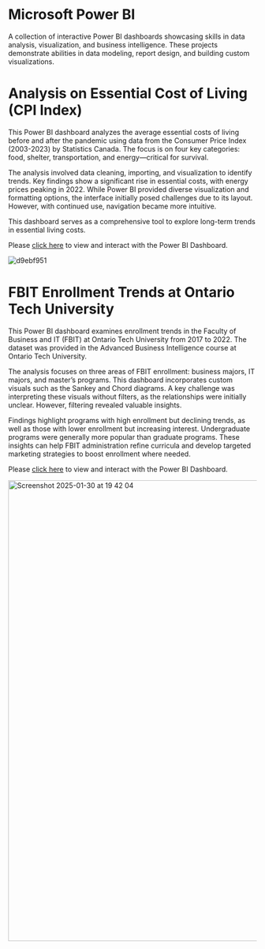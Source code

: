 # Microsoft Power BI
A collection of interactive Power BI dashboards showcasing skills in data analysis, visualization, and business intelligence. These projects demonstrate abilities in data modeling, report design, and building custom visualizations.

# Analysis on Essential Cost of Living (CPI Index)
This Power BI dashboard analyzes the average essential costs of living before and after the pandemic using data from the Consumer Price Index (2003-2023) by Statistics Canada. The focus is on four key categories: food, shelter, transportation, and energy—critical for survival.

The analysis involved data cleaning, importing, and visualization to identify trends. Key findings show a significant rise in essential costs, with energy prices peaking in 2022. While Power BI provided diverse visualization and formatting options, the interface initially posed challenges due to its layout. However, with continued use, navigation became more intuitive.

This dashboard serves as a comprehensive tool to explore long-term trends in essential living costs.

Please [click here](https://app.powerbi.com/view?r=eyJrIjoiYmQ1YzgxMGYtOWI3My00MmI1LWE3YWItOWQyNDM4NmY1YTBmIiwidCI6IjUxY2NhMGUxLTJkNWEtNGQxYi1hYTlhLWRkYWFhNzhhZWVjMiJ9) to view and interact with the Power BI Dashboard. 

![d9ebf951](https://github.com/user-attachments/assets/8f9d47fa-9b12-4d71-9a8e-38e4b99aeb67)


# FBIT Enrollment Trends at Ontario Tech University
This Power BI dashboard examines enrollment trends in the Faculty of Business and IT (FBIT) at Ontario Tech University from 2017 to 2022. The dataset was provided in the Advanced Business Intelligence course at Ontario Tech University.

The analysis focuses on three areas of FBIT enrollment: business majors, IT majors, and master’s programs. This dashboard incorporates custom visuals such as the Sankey and Chord diagrams. A key challenge was interpreting these visuals without filters, as the relationships were initially unclear. However, filtering revealed valuable insights.

Findings highlight programs with high enrollment but declining trends, as well as those with lower enrollment but increasing interest. Undergraduate programs were generally more popular than graduate programs. These insights can help FBIT administration refine curricula and develop targeted marketing strategies to boost enrollment where needed.

Please [click here](https://app.fabric.microsoft.com/view?r=eyJrIjoiZTBiMzg5NDctZTlkNi00NzBhLTkxNTgtMjQyOTRjZTdmN2ZiIiwidCI6IjUxY2NhMGUxLTJkNWEtNGQxYi1hYTlhLWRkYWFhNzhhZWVjMiJ9) to view and interact with the Power BI Dashboard.

<img width="934" alt="Screenshot 2025-01-30 at 19 42 04" src="https://github.com/user-attachments/assets/9d0b5b55-f986-4611-b18d-734ddcbdec66" />


